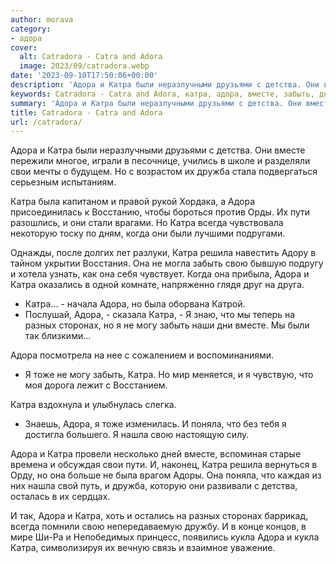 ```yaml
---
author: morava
category:
- адора
cover:
  alt: Catradora - Catra and Adora
  image: 2023/09/catradora.webp
date: '2023-09-10T17:50:06+00:00'
description: 'Адора и Катра были неразлучными друзьями с детства. Они вместе пережили многое, играли в песочнице, учились в школе и разделяли свои мечты о будущем. Но с...'
keywords: Catradora - Catra and Adora, катра, адора, вместе, забыть, детства, свои, дружба, пути, решила, разных, сторонах, могу, поняла, нашла, кукла
summary: 'Адора и Катра были неразлучными друзьями с детства. Они вместе пережили многое, играли в песочнице, учились в школе и разделяли свои мечты о будущем. Но с...'
title: Catradora - Catra and Adora
url: /catradora/
---
```


Адора и Катра были неразлучными друзьями с детства. Они вместе пережили многое, играли в песочнице, учились в школе и разделяли свои мечты о будущем. Но с возрастом их дружба стала подвергаться серьезным испытаниям.

Катра была капитаном и правой рукой Хордака, а Адора присоединилась к Восстанию, чтобы бороться против Орды. Их пути разошлись, и они стали врагами. Но Катра всегда чувствовала некоторую тоску по дням, когда они были лучшими подругами.

Однажды, после долгих лет разлуки, Катра решила навестить Адору в тайном укрытии Восстания. Она не могла забыть свою бывшую подругу и хотела узнать, как она себя чувствует. Когда она прибыла, Адора и Катра оказались в одной комнате, напряженно глядя друг на друга.

- Катра… \- начала Адора, но была оборвана Катрой.
- Послушай, Адора, \- сказала Катра, \- Я знаю, что мы теперь на разных сторонах, но я не могу забыть наши дни вместе. Мы были так близкими…

Адора посмотрела на нее с сожалением и воспоминаниями.

- Я тоже не могу забыть, Катра. Но мир меняется, и я чувствую, что моя дорога лежит с Восстанием.

Катра вздохнула и улыбнулась слегка.

- Знаешь, Адора, я тоже изменилась. И поняла, что без тебя я достигла большего. Я нашла свою настоящую силу.

Адора и Катра провели несколько дней вместе, вспоминая старые времена и обсуждая свои пути. И, наконец, Катра решила вернуться в Орду, но она больше не была врагом Адоры. Она поняла, что каждая из них нашла свой путь, и дружба, которую они развивали с детства, осталась в их сердцах.

И так, Адора и Катра, хоть и остались на разных сторонах баррикад, всегда помнили свою непередаваемую дружбу. И в конце концов, в мире Ши-Ра и Непобедимых принцесс, появились кукла Адора и кукла Катра, символизируя их вечную связь и взаимное уважение.